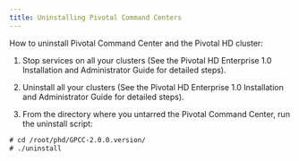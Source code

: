 ```yaml
---
title: Uninstalling Pivotal Command Centers
---
```


  How to uninstall Pivotal Command Center and the Pivotal HD cluster:

1. Stop services on all your clusters (See the Pivotal HD Enterprise 1.0 Installation
  and Administrator Guide for detailed steps).

2. Uninstall all your clusters (See the Pivotal HD Enterprise 1.0 Installation and
  Administrator Guide for detailed steps).

3. From the directory where you untarred the Pivotal Command Center, run the
  uninstall script:

```xml
# cd /root/phd/GPCC-2.0.0.version/
# ./uninstall

```

